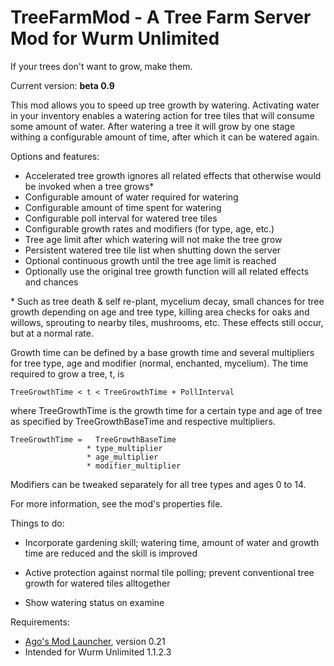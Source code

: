 # TreeFarmMod - A Tree Farm Server Mod for Wurm Unlimited 

If your trees don't want to grow, make them.

Current version: **beta 0.9**

This mod allows you to speed up tree growth by watering. Activating
water in your inventory enables a watering action for tree tiles that 
will consume some amount of water. After watering a tree it will grow 
by one stage withing a configurable amount of time, after which it can
be watered again.

Options and features:

* Accelerated tree growth ignores all related effects that otherwise
would be invoked when a tree grows\*
* Configurable amount of water required for watering
* Configurable amount of time spent for watering
* Configurable poll interval for watered tree tiles
* Configurable growth rates and modifiers (for type, age, etc.)
* Tree age limit after which watering will not make the tree grow
* Persistent watered tree tile list when shutting down the server
* Optional continuous growth until the tree age limit is reached
* Optionally use the original tree growth function will all related 
effects and chances

\* Such as tree death & self re-plant, mycelium decay, small chances for 
tree growth depending on age and tree type, killing area checks for oaks 
and willows, sprouting to nearby tiles, mushrooms, etc. These effects 
still occur, but at a normal rate.

Growth time can be defined by a base growth time and several multipliers
for tree type, age and modifier (normal, enchanted, mycelium). The time 
required to grow a tree, t, is 

    TreeGrowthTime < t < TreeGrowthTime + PollInterval

where TreeGrowthTime is the growth time for a certain type and age of
tree as specified by TreeGrowthBaseTime and respective multipliers.

    TreeGrowthTime =   TreeGrowthBaseTime 
                     * type_multiplier 
                     * age_multiplier
                     * modifier_multiplier

Modifiers can be tweaked separately for all tree types and ages 0 to 14.

For more information, see the mod's properties file.

Things to do:

* Incorporate gardening skill; watering time, amount of water
and growth time are reduced and the skill is improved

* Active protection against normal tile polling; prevent
conventional tree growth for watered tiles alltogether

* Show watering status on examine

Requirements:

* [Ago's Mod Launcher](https://github.com/ago1024/WurmServerModLauncher), version 0.21
* Intended for Wurm Unlimited 1.1.2.3
